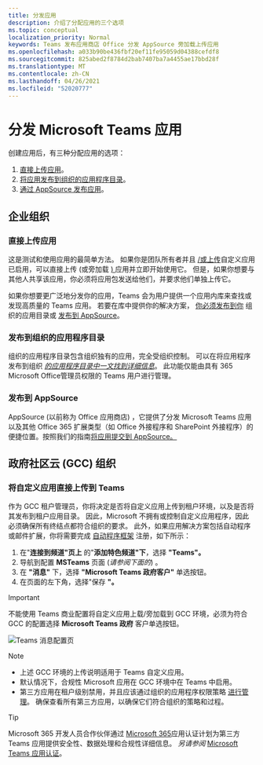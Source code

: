 ```yaml
---
title: 分发应用
description: 介绍了分配应用的三个选项
ms.topic: conceptual
localization_priority: Normal
keywords: Teams 发布应用商店 Office 分发 AppSource 旁加载上传应用
ms.openlocfilehash: a033b90be436fbf20ef11fe95059d04388cefdf8
ms.sourcegitcommit: 825abed2f8784d2bab7407ba7a4455ae17bbd28f
ms.translationtype: MT
ms.contentlocale: zh-CN
ms.lasthandoff: 04/26/2021
ms.locfileid: "52020777"
---
```

# <a name="distribute-your-microsoft-teams-app"></a>分发 Microsoft Teams 应用

创建应用后，有三种分配应用的选项：

1. [直接上传应用](#upload-your-app-directly)。
2. [将应用发布到组织的应用程序目录](#publish-to-your-organizations-app-catalog)。
3. [通过 AppSource 发布应用](#publish-to-appsource)。

## <a name="enterprise-organizations"></a>企业组织

### <a name="upload-your-app-directly"></a>直接上传应用

这是测试和使用应用的最简单方法。 如果你是团队所有者并且 [/或上传](/microsoftteams/admin-settings)自定义应用已启用，可以直接上传 (或旁加载 [) ](./apps-upload.md) 应用并立即开始使用它。 但是，如果你想要与其他人共享该应用，你必须将应用包发送给他们，并要求他们单独上传它。

如果你想要更广泛地分发你的应用，Teams 会为用户提供一个应用内库来查找或发现高质量的 Teams 应用。 若要在库中提供你的解决方案， [你必须发布到你](#publish-to-your-organizations-app-catalog) 组织的应用目录或 [发布到 AppSource](./appsource/publish.md)。

### <a name="publish-to-your-organizations-app-catalog"></a>发布到组织的应用程序目录

组织的应用程序目录包含组织独有的应用，完全受组织控制。 可以在将应用程序发布到组织 [*的应用程序目录中一文找到详细信息*](/microsoftteams/tenant-apps-catalog-teams)。 此功能仅能由具有 365 Microsoft Office管理员权限的 Teams 用户进行管理。

### <a name="publish-to-appsource"></a>发布到 AppSource

AppSource (以前称为 Office 应用商店) ，它提供了分发 Microsoft Teams 应用以及其他 Office 365 扩展类型（如 Office 外接程序和 SharePoint 外接程序）的便捷位置。按照我们的指南[将应用提交到 AppSource。](./appsource/publish.md)

## <a name="government-community-cloud-gcc-organizations"></a>政府社区云 (GCC) 组织

### <a name="upload-your-custom-app-directly-to-teams"></a>将自定义应用直接上传到 Teams

 作为 GCC 租户管理员，你将决定是否将自定义应用上传到租户环境，以及是否将其发布到租户应用目录。 因此，Microsoft 不拥有或控制自定义应用程序，因此必须确保所有终结点都符合组织的要求。 此外，如果应用解决方案包括自动程序或邮件扩展，你将需要完成 [自动程序框架](https://dev.botframework.com/) 注册，如下所示：

1. 在"**连接到频道"页上** 的"**添加特色频道"下**，选择 **"Teams"。**
1. 导航到配置 **MSTeams** 页面 (*请参阅下面的*) 。
1. 在 **"消息"** 下，选择 **"Microsoft Teams 政府客户"** 单选按钮。
1. 在页面的左下角，选择"保存 **"。**  

>[!IMPORTANT]
> 不能使用 Teams 商业配置将自定义应用上载/旁加载到 GCC 环境，必须为符合 GCC 的配置选择 **Microsoft Teams 政府** 客户单选按钮。

![Teams 消息配置页](../../assets/images/gcc-configure.png)

> [!NOTE]
>
> * 上述 GCC 环境的上传说明适用于 Teams 自定义应用。 </br>
> * 默认情况下，合规性 Microsoft 应用在 GCC 环境中在 Teams 中启用。
> * 第三方应用在租户级别禁用，并且应该通过组织的应用程序权限策略 [进行管理](/microsoftteams/teams-app-permission-policies)。 确保查看所有第三方应用，以确保它们符合组织的策略和过程。

> [!TIP]
>
> Microsoft 365 开发人员合作伙伴通过 [Microsoft 365](/microsoft-365-app-certification/overview)应用认证计划为第三方 Teams 应用提供安全性、数据处理和合规性详细信息。 *另请参阅* [Microsoft Teams 应用认证](/microsoftteams/platform/concepts/deploy-and-publish/appsource/post-publish/application-certification)。
</br></br>
